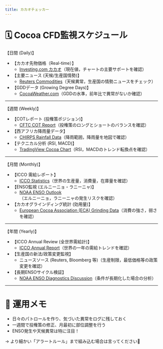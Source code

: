 ```yaml
---
title: カカオチェッカー
---
```





# 🗓 Cocoa CFD監視スケジュール

【日間 (Daily)】
- 【カカオ先物価格（Real-time）】
  - <a href="https://www.investing.com/commodities/us-cocoa" target="_blank">Investing.com カカオ</a>（現在値，チャートの主要サポートを確認）
- 【主要ニュース (天候/生産国情勢)】
  - <a href="https://www.reuters.com/markets/commodities/" target="_blank">Reuters Commodities</a>（天候異常，生産国の情勢ニュースをチェック）
- 【GDDデータ (Growing Degree Days)】
  - <a href="https://cocoaweather.com/" target="_blank">CocoaWeather.com</a>（GDDの水準，前年比で異常がないか確認）

---

【週間 (Weekly)】
- 【COTレポート (投権策ポジション)】
  - <a href="https://www.cftc.gov/MarketReports/CommitmentsofTraders/index.htm" target="_blank">CFTC COT Report</a>（投権策のロングとショートのバランスを確認）
- 【西アフリカ降雨量データ】
  - <a href="https://www.chc.ucsb.edu/data/chirps" target="_blank">CHIRPS Rainfall Data</a>（降雨範囲，降雨量を地図で確認）
- 【テクニカル分析 (RSI, MACD)】
  - <a href="https://www.tradingview.com/symbols/ICEUS-CC1!/" target="_blank">TradingView Cocoa Chart</a>（RSI，MACDのトレンド転換点を確認）

---

【月間 (Monthly)】
- 【ICCO 需給レポート】
  - <a href="https://www.icco.org/statistics/" target="_blank">ICCO Statistics</a>（世界の生産量，消費量，在庫量を確認）
- 【ENSO監視 (エルニーニョ・ラニーニャ)】
  - <a href="https://www.cpc.ncep.noaa.gov/products/analysis_monitoring/enso_advisory/" target="_blank">NOAA ENSO Outlook</a>（エルニーニョ，ラニーニャの発生リスクを確認）
- 【カカオグラインディング統計 (効用量)】
  - <a href="https://www.eurococoa.com/grindings-statistics" target="_blank">European Cocoa Association (ECA) Grinding Data</a>（消費の強さ，弱さを確認）

---

【年間 (Yearly)】
- 【ICCO Annual Review (全世界需給計)】
  - <a href="https://www.icco.org/about-us/icco-annual-report/" target="_blank">ICCO Annual Report</a>（世界の一年の需給トレンドを確認）
- 【生産国の新法/政策変更監視】
  - ニュースソース (Reuters, Bloomberg 等)（生産制限，最低価格等の政策変更を確認）
- 【長期ENSOサイクル検証】
  - <a href="https://www.cpc.ncep.noaa.gov/products/analysis_monitoring/enso_discussion/" target="_blank">NOAA ENSO Diagnostics Discussion</a>（条件が長期化した場合の分析）

---

# 🔹 運用メモ
- 日々のパトロールを作り、気づいた異常をログに残しておく
- 一週間で投権策の修正、月最初に部位調整を行う
- ENSO発生や天候異常は特に注目！

→ より細かい「アラートルール」まで組み込む場合は言ってください🚀

